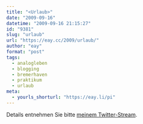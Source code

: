 ```yaml
---
title: "<Urlaub>"
date: "2009-09-16"
datetime: "2009-09-16 21:15:27"
id: "9381"
slug: "urlaub"
url: "https://eay.cc/2009/urlaub/"
author: "eay"
format: "post"
tags:
  - analogleben
  - blogging
  - bremerhaven
  - praktikum
  - urlaub
meta:
  - yourls_shorturl: "https://eay.li/pi"
---
```


Details entnehmen Sie bitte [meinem Twitter-Stream](http://twitter.com/Eay).
